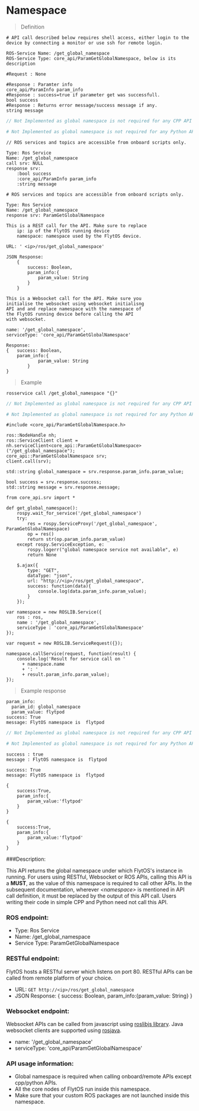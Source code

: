 # Namespace

> Definition

```shell
# API call described below requires shell access, either login to the device by connecting a monitor or use ssh for remote login. 

ROS-Service Name: /get_global_namespace
ROS-Service Type: core_api/ParamGetGlobalNamespace, below is its description

#Request : None

#Response : Paramter info
core_api/ParamInfo param_info
#Response : success=true if parameter get was successfull.
bool success
#Response : Returns error message/success message if any.
string message
```

```cpp
// Not Implemented as global namespace is not required for any CPP API
```

```python
# Not Implemented as global namespace is not required for any Python API
```

```cpp--ros
// ROS services and topics are accessible from onboard scripts only.

Type: Ros Service
Name: /get_global_namespace
call srv: NULL
response srv: 
    :bool success
    :core_api/ParamInfo param_info
    :string message
```

```python--ros
# ROS services and topics are accessible from onboard scripts only.

Type: Ros Service
Name: /get_global_namespace
response srv: ParamGetGlobalNamespace
```

```javascript--REST
This is a REST call for the API. Make sure to replace 
    ip: ip of the FlytOS running device
    namespace: namespace used by the FlytOS device.

URL: ' <ip>/ros/get_global_namespace'

JSON Response:
	{
		success: Boolean,
		param_info:{
			param_value: String
		}
	}
```

```javascript--Websocket
This is a Websocket call for the API. Make sure you 
initialise the websocket using websocket initialisng 
API and and replace namespace with the namespace of 
the FlytOS running device before calling the API 
with websocket.

name: '/get_global_namespace',
serviceType: 'core_api/ParamGetGlobalNamespace'

Response:
{   success: Boolean,
    param_info:{
            param_value: String
        }
}
```


> Example

```shell
rosservice call /get_global_namespace "{}"
```

```cpp
// Not Implemented as global namespace is not required for any CPP API
```

```python
# Not Implemented as global namespace is not required for any Python API
```

```cpp--ros
#include <core_api/ParamGetGlobalNamespace.h>

ros::NodeHandle nh;
ros::ServiceClient client = nh.serviceClient<core_api::ParamGetGlobalNamespace>("/get_global_namespace");
core_api::ParamGetGlobalNamespace srv;
client.call(srv);

std::string global_namespace = srv.response.param_info.param_value;

bool success = srv.response.success;
std::string message = srv.response.message;
```

```python--ros
from core_api.srv import *

def get_global_namespace():
    rospy.wait_for_service('/get_global_namespace')
    try:
        res = rospy.ServiceProxy('/get_global_namespace', ParamGetGlobalNamespace)
        op = res()
        return str(op.param_info.param_value)
    except rospy.ServiceException, e:
        rospy.logerr("global namespace service not available", e)
        return None
```


```javascript--REST
	$.ajax({
	    type: "GET",
	    dataType: "json",
	    url: "http://<ip>/ros/get_global_namespace",   
	    success: function(data){
	        console.log(data.param_info.param_value);
	    }
	});
```

```javascript--Websocket
var namespace = new ROSLIB.Service({
    ros : ros,
    name : '/get_global_namespace',
    serviceType : 'core_api/ParamGetGlobalNamespace'
});

var request = new ROSLIB.ServiceRequest({});

namespace.callService(request, function(result) {
    console.log('Result for service call on '
      + namespace.name
      + ': '
      + result.param_info.param_value);
});
```


> Example response

```shell
param_info: 
  param_id: global_namespace
  param_value: flytpod
success: True
message: FlytOS namespace is  flytpod
```

```cpp
// Not Implemented as global namespace is not required for any CPP API
```

```python
# Not Implemented as global namespace is not required for any Python API
```

```cpp--ros
success : true
message : FlytOS namespace is  flytpod
```

```python--ros
success: True
message: FlytOS namespace is  flytpod
```


```javascript--REST
{
	success:True,
	param_info:{
		param_value:'flytpod'
	}
}
```

```javascript--Websocket
{
    success:True,
    param_info:{
        param_value:'flytpod'
    }
}
```





###Description:

This API returns the global namespace under which FlytOS's instance in running. For users using RESTful, Websocket or ROS APIs, calling this API is a **MUST**, as the value of this namespace is required to call other APIs. In the subsequent documentation, wherever *\<namespace\>* is mentioned in API call definition, it must be replaced by the output of this API call. Users writing their code in simple CPP and Python need not call this API.

### ROS endpoint:

* Type: Ros Service</br> 
* Name: /get_global_namespace</br>
* Service Type: ParamGetGlobalNamespace

### RESTful endpoint:
FlytOS hosts a RESTful server which listens on port 80. RESTful APIs can be called from remote platform of your choice.

* URL: ````GET http://<ip>/ros/get_global_namespace````
* JSON Response:
{
    success: Boolean,
    param_info:{param_value: String}
}


### Websocket endpoint:
Websocket APIs can be called from javascript using [roslibjs library](https://github.com/RobotWebTools/roslibjs).
Java websocket clients are supported using [rosjava](http://wiki.ros.org/rosjava).

* name: '/get_global_namespace'</br>
* serviceType: 'core_api/ParamGetGlobalNamespace'


### API usage information:

* Global namespace is required when calling onboard/remote APIs except cpp/python APIs.
* All the core nodes of FlytOS run inside this namespace.
* Make sure that your custom ROS packages are not launched inside this namespace.

